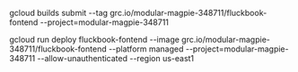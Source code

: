 gcloud builds submit --tag grc.io/modular-magpie-348711/fluckbook-fontend --project=modular-magpie-348711

gcloud  run deploy fluckbook-fontend --image grc.io/modular-magpie-348711/fluckbook-fontend --platform managed --project=modular-magpie-348711 --allow-unauthenticated --region us-east1
